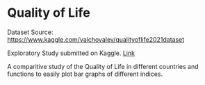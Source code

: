 # Quality of Life

Dataset Source: https://www.kaggle.com/valchovalev/qualityoflife2021dataset

Exploratory Study submitted on Kaggle. [Link](https://www.kaggle.com/raghavendratapas/dataexploration-qualityoflife)

A comparitive study of the Quality of Life in different countries and functions to easily plot bar graphs of different indices.
